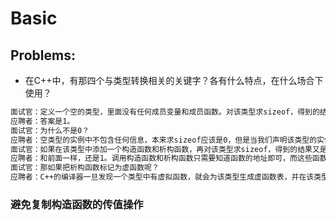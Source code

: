 # Basic

## Problems:
- 在C++中，有那四个与类型转换相关的关键字？各有什么特点，在什么场合下使用？
```txt
面试官：定义一个空的类型，里面没有任何成员变量和成员函数。对该类型求sizeof，得到的结果是多少？
应聘者：答案是1。
面试官：为什么不是0？
应聘者：空类型的实例中不包含任何信息，本来求sizeof应该是0，但是当我们声明该类型的实例的时候，它必须在内存中占有一定的空间，否则无法使用这些实例。至于占用多少内存，由编译器决定。Visual Studio中每个空类型的实例占用1字节的空间。
面试官：如果在该类型中添加一个构造函数和析构函数，再对该类型求sizeof，得到的结果又是多少？
应聘者：和前面一样，还是1。调用构造函数和析构函数只需要知道函数的地址即可，而这些函数的地址只与类型相关，而与类型的实例无关，编译器也不会因为这两个函数而在实例内添加任何额外的信息。
面试官：那如果把析构函数标记为虚函数呢？
应聘者：C++的编译器一旦发现一个类型中有虚拟函数，就会为该类型生成虚函数表，并在该类型的每一个实例中添加一个指向虚函数表的指针。在32位的机器上，一个指针占4字节的空间，因此求sizeof得到4；如果是64位的机器，一个指针占8字节的空间，因此求sizeof则得到8。
```
### 避免复制构造函数的传值操作
